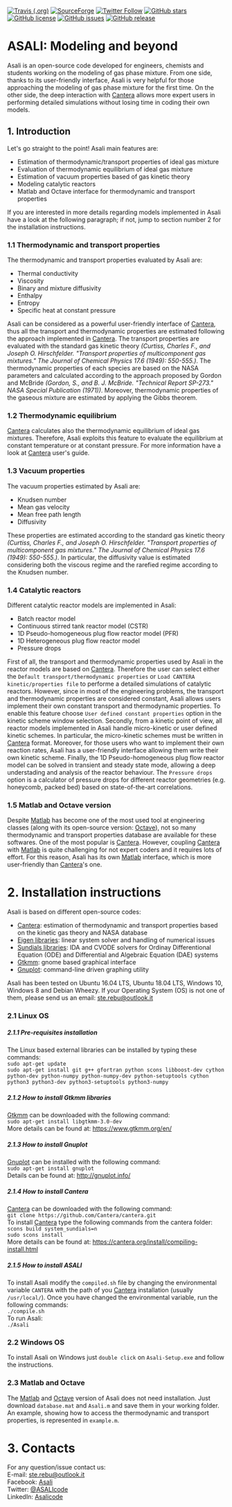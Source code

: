 
[![Travis (.org)](https://img.shields.io/travis/srebughini/ASALI.svg?style=popout-square)](https://travis-ci.org/srebughini/ASALI)
[![SourceForge](https://img.shields.io/sourceforge/dt/asali.svg?style=popout-square)](https://sourceforge.net/projects/asali/?source=directory)
[![Twitter Follow](https://img.shields.io/twitter/follow/Asalicode.svg?label=Follow&style=popout-square)](https://twitter.com/ASALIcode)
[![GitHub stars](https://img.shields.io/github/stars/srebughini/ASALI.svg?style=popout-square)](https://github.com/srebughini/ASALI/stargazers)
[![GitHub license](https://img.shields.io/github/license/srebughini/ASALI.svg?style=popout-square)](https://github.com/srebughini/ASALI/blob/master/LICENSE)
[![GitHub issues](https://img.shields.io/github/issues/srebughini/ASALI.svg?style=popout-square)](https://github.com/srebughini/ASALI/issues)
[![GitHub release](https://img.shields.io/github/release/srebughini/ASALI.svg?style=popout-square)](https://github.com/srebughini/ASALI/releases)



# **ASALI: Modeling and beyond**
Asali is an open-source code developed for engineers, chemists and students working on the modeling of gas phase mixture. From one side, thanks to its user-friendly interface, Asali is very helpful for those approaching the modeling of gas phase mixture for the first time. On the other side, the deep interaction with [Cantera](https://cantera.org/)  allows more expert users in performing detailed simulations without losing time in coding their own models.
## **1. Introduction**
Let's go straight to the point! Asali main features are:
* Estimation of thermodynamic/transport properties of ideal gas mixture
* Evaluation of thermodynamic equilibrium of ideal gas mixture
* Estimation of vacuum properties based of gas kinetic theory
* Modeling catalytic reactors
* Matlab and Octave interface for thermodynamic and transport properties

If you are interested in  more details regarding models implemented in Asali have a look at the following paragraph; if not, jump to section number 2 for the installation instructions.
### 1.1 Thermodynamic and transport properties
The thermodynamic and transport properties evaluated by Asali are:
* Thermal conductivity
* Viscosity
* Binary and mixture diffusivity
* Enthalpy
* Entropy
* Specific heat at constant pressure

Asali can be considered as a powerful user-friendly interface of  [Cantera](https://cantera.org/), thus all the transport and thermodynamic properties are estimated following the approach implemented in  [Cantera](https://cantera.org/). The transport properties are evaluated with the standard gas kinetic theory *(Curtiss, Charles F., and Joseph O. Hirschfelder. "Transport properties of multicomponent gas mixtures." The Journal of Chemical Physics 17.6 (1949): 550-555.)*. The thermodynamic properties of each species are based on the NASA parameters and calculated according to the approach proposed by Gordon and McBride *(Gordon, S., and B. J. McBride. "Technical Report SP-273." NASA Special Publication (1971))*. Moreover, thermodynamic properties of the gaseous mixture are estimated by applying the Gibbs theorem.
### 1.2 Thermodynamic equilibrium
[Cantera](https://cantera.org/) calculates also the thermodynamic equilibrium of ideal gas mixtures. Therefore, Asali exploits this feature to evaluate the equilibrium at constant temperature or at constant pressure. For more information have a look at [Cantera](https://cantera.org/) user's guide.
### 1.3 Vacuum properties
The vacuum properties estimated by Asali are:
* Knudsen number
* Mean gas velocity
* Mean free path length
* Diffusivity

These properties are estimated according to the standard gas kinetic theory *(Curtiss, Charles F., and Joseph O. Hirschfelder. "Transport properties of multicomponent gas mixtures." The Journal of Chemical Physics 17.6 (1949): 550-555.)*. In particular, the diffusivity value is estimated considering both the viscous regime and the rarefied regime according to the Knudsen number.
### 1.4 Catalytic reactors
Different catalytic reactor models are implemented in Asali:
* Batch reactor model
* Continuous stirred tank reactor model (CSTR)
* 1D Pseudo-homogeneous plug flow reactor model (PFR)
* 1D Heterogeneous plug flow reactor model
* Pressure drops

First of all, the transport and thermodynamic properties used by Asali in the reactor models are based on [Cantera](https://cantera.org/). Therefore the user can select either the `Default transport/thermodynamic properties` or `Load CANTERA kinetic/properties file` to performe a detailed simulations of catalytic reactors. However, since in most of the engineering problems, the transport and thermodynamic properties are considered constant, Asali allows users implement their own constant transport and thermodynamic properties. To enable this feature choose `User defined constant properties` option in the kinetic scheme window selection.
Secondly, from a kinetic point of view, all reactor models implemented in Asali handle micro-kinetic or user defined kinetic schemes. In particular, the micro-kinetic schemes must be written in [Cantera](https://cantera.org/) format. Moreover, for those users who want to implement their own reaction rates, Asali has a user-friendly interface allowing them write their own kinetic scheme.
Finally, the 1D Pseudo-homogeneous plug flow reactor model can be solved in transient and steady state mode, allowing a deep understading and analysis of the reactor behaviour.
The `Pressure drops` option is a calculator of pressure drops for different reactor geometries (e.g. honeycomb, packed bed) based on state-of-the-art correlations.
### 1.5 Matlab and Octave version
Despite [Matlab](https://it.mathworks.com/campaigns/products/trials.html?s_eid=ppc_29775072802&q=matlab) has become one of the most used tool at engineering classes (along with its open-source version: [Octave](https://www.gnu.org/software/octave/)), not so many thermodynamic and transport properties database are available for these softwares. One of the most popular is [Cantera](https://cantera.org/). However, coupling [Cantera](https://cantera.org/) with [Matlab](https://it.mathworks.com/campaigns/products/trials.html?s_eid=ppc_29775072802&q=matlab) is quite challenging for not expert coders and it requires lots of effort. For this reason, Asali has its own [Matlab](https://it.mathworks.com/campaigns/products/trials.html?s_eid=ppc_29775072802&q=matlab) interface, which is more user-friendly than [Cantera](https://cantera.org/)'s one.
# **2. Installation instructions**
Asali is based on different open-source codes:
* [Cantera](https://cantera.org/): estimation of thermodynamic and transport properties based on the kinetic gas theory and NASA database
* [Eigen libraries](http://eigen.tuxfamily.org/index.php?title=Main_Page): linear system solver and handling of numerical issues
* [Sundials libraries](https://computation.llnl.gov/projects/sundials): IDA and CVODE solvers for Ordinay Differentional Equation (ODE) and Differential and Algebraic Equation (DAE) systems
* [Gtkmm](https://www.gtkmm.org/en/): gnome based graphical interface
* [Gnuplot](http://www.gnuplot.info/): command-line driven graphing utility

Asali has been tested on Ubuntu 16.04 LTS, Ubuntu 18.04 LTS, Windows 10, Windows 8 and Debian Wheezy. If your Operating System (OS) is not one of them, please send us an email: ste.rebu@outlook.it

### 2.1 Linux OS
##### 2.1.1 Pre-requisites installation
The Linux based external libraries can be installed by typing these commands:  
`sudo apt-get update`  
`sudo apt-get install git g++ gfortran python scons libboost-dev cython python-dev python-numpy python-numpy-dev python-setuptools cython python3 python3-dev python3-setuptools python3-numpy`  

##### 2.1.2 How to install Gtkmm libraries
[Gtkmm](https://www.gtkmm.org/en/) can be downloaded with the following command:  
`sudo apt-get install libgtkmm-3.0-dev`  
More details can be found at: https://www.gtkmm.org/en/  

##### 2.1.3 How to install Gnuplot
[Gnuplot](http://www.gnuplot.info/) can be installed with the following command:  
`sudo apt-get install gnuplot`  
Details can be found at: http://gnuplot.info/  

##### 2.1.4 How to install Cantera
[Cantera](https://cantera.org/) can be downloaded with the following command:    
`git clone https://github.com/Cantera/cantera.git`   
To install [Cantera](https://cantera.org/) type the following commands from the cantera folder:  
`scons build system_sundials=n`   
`sudo scons install`    
More details can be found at: https://cantera.org/install/compiling-install.html 

##### 2.1.5 How to install ASALI
To install Asali modify the `compiled.sh` file by changing the environmental variable `CANTERA` with the path of you [Cantera](https://cantera.org/) installation (usually `/usr/local/`). Once you have changed the environmental variable, run the following commands:  
`./compile.sh`  
To run Asali:  
`./Asali`  

### 2.2 Windows OS
To install Asali on Windows just `double click` on `Asali-Setup.exe` and follow the instructions.  

### 2.3 Matlab and Octave
The [Matlab](https://it.mathworks.com/campaigns/products/trials.html?s_eid=ppc_29775072802&q=matlab) and [Octave](https://www.gnu.org/software/octave/) version of Asali does not need installation. Just download `database.mat` and `Asali.m` and save them in your working folder. An example, showing how to access the thermodynamic and transport properties, is represented in `example.m`.
# 3. Contacts
For any question/issue contact us:  
E-mail: ste.rebu@outlook.it  
Facebook: [Asali](https://www.facebook.com/ASALIcode/)  
Twitter: [@ASALIcode](https://twitter.com/ASALIcode)  
LinkedIn: [Asalicode](https://www.linkedin.com/company/asalicode)  
